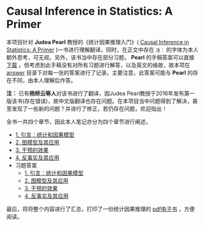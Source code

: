 # Causal Inference in Statistics: A Primer

本项目针对 **Judea Pearl** 教授的《统计因果推理入门》( [Causal Inference in Statistics: A Primer](https://bayes.cs.ucla.edu/PRIMER/pearl-etal-2016-primer-errata-pages-august2021.pdf) )一书进行理解翻译。同时，在正文中存在 `注：` 的字体为本人额外思考，可无视。另外，该书当中存在部分习题， **Pearl** 的手稿答案可以直接 [下载](https://bayes.cs.ucla.edu/PRIMER/Manual) 。但考虑到此手稿没有对所有习题进行解答，以及英文的缘故，故本项在 [answer](./docs/answer) 目录下对每一张的答案进行了记录。主要注意，此答案可能与 **Pearl** 的存在不同，由本人理解后作答。

**注：** 已有**杨矫云等人**对该书进行了翻译，因Judea Pearl教授于2016年发布第一版该书(存在错误)，故中文版翻译也存在问题。在本项目当中问题得到了解决，甚至发现了一些新的问题？并进行了修正，若仍存在问题，欢迎指出！

全书一共四个章节，因此本人笔记亦分为四个章节进行阐述。

- [1. 引言：统计和因果模型](./docs/content/1_Preliminaries_Statistical_and_Causal_Models.md)
- [2. 图模型及其应用](./docs/content/2_Graphical_Models_and_Their_Applications.md)
- [3. 干预的效果](./docs/content/3_The_Effects_of_Interventions.md)
- [4. 反事实及其应用](./docs/content/4_Counterfactuals_and_Their_Applications.md)
- 习题答案
  - [1. 引言：统计和因果模型](./docs/answer/1_Preliminaries_Statistical_and_Causal_Models.md)
  - [2. 图模型及其应用](./docs/answer/2_Graphical_Models_and_Their_Applications.md)
  - [3. 干预的效果](./docs/answer/3_The_Effects_of_Interventions.md)
  - [4. 反事实及其应用](./docs/answer/4_Counterfactuals_and_Their_Applications.md)


最后，将将整个内容进行了汇总，打印了一份统计因果推理的 [pdf电子书](./docs/Causal_Inference_in_Statistics_A_Primer.pdf) ，方便阅读。

